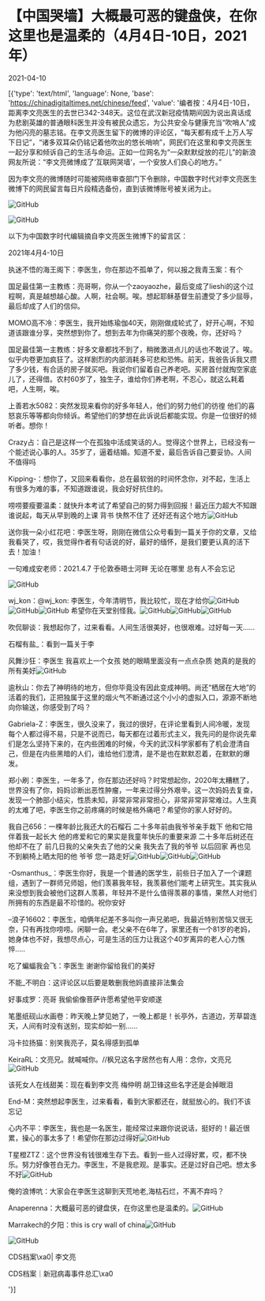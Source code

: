 # 【中国哭墙】大概最可恶的键盘侠，在你这里也是温柔的（4月4日-10日，2021年）

2021-04-10

[{'type': 'text/html', 'language': None, 'base': 'https://chinadigitaltimes.net/chinese/feed', 'value': '编者按：4月4日-10日，距离李文亮医生的去世已342-348天。这位在武汉新冠疫情期间因为说出真话成为悲剧英雄的普通眼科医生并没有被民众遗忘，为公共安全与健康充当“吹哨人”成为他闪亮的墓志铭。在李文亮医生留下的微博的评论区，“每天都有成千上万人写下日记”，“诸多双耳朵仍铭记着他吹出的悠长哨响”，网民们在这里和李文亮医生一起分享和倾诉自己的生活与命运。正如一位网名为“一朵默默绽放的花儿”的新浪网友所说：“李文亮微博成了‘互联网哭墙’，一个安放人们良心的地方。”

因为李文亮的微博随时可能被网络审查部门下令删除，中国数字时代对李文亮医生微博下的网民留言每日片段精选备份，直到该微博账号被关闭为止。

![GitHub](https://chinadigitaltimes.net/chinese/files/2020/03/Screenshot-2020-03-13-10.48.21.png)

![GitHub](https://chinadigitaltimes.net/chinese/files/2020/03/Screenshot-2020-03-15-11.01.33.png)

以下为中国数字时代编辑摘自李文亮医生微博下的留言区：

2021年4月4-10日

执迷不悟的海王阁下：李医生，你在那边不孤单了，何以报之我青玉案：有个

国足最佳第一主教练：亮哥啊，你从一个zaoyaozhe，最后变成了lieshi的这个过程啊，真是越想越心酸。人啊，社会啊。唉。想起耶稣基督生前遭受了多少屈辱，最后却成了人们的信仰。

MOMO高不冷：李医生，我开始练瑜伽40天，刚刚做成轮式了，好开心啊，不知道该跟谁分享，突然想到你了。想到去年为你痛哭的那个夜晚，你，还好吗？

国足最佳第一主教练：好多文章都找不到了，稍微激进点儿的话也不敢说了。唉。似乎内卷更加疯狂了。这样剧烈的内部消耗多可悲和恐怖。前天，我爸告诉我又攒了多少钱，有合适的房子就买吧。我说你们留着自己养老吧。买房首付就掏空家底儿了，还得借。农村60岁了，独生子，谁给你们养老啊，不忍心，就这么耗着吧，人生啊，唉。

上善若水5082：突然发现来看你的好多年轻人，他们的努力他们的彷徨 他们的喜怒哀乐等等都向你倾诉。希望他们的梦想在此诉说后都能实现。你是一位很好的倾听者。想你！

Crazy占：自己是这样一个在孤独中活成笑话的人。觉得这个世界上，已经没有一个能述说心事的人。35岁了，逼着结婚。知道不爱，最后告诉自己要妥协。人间不值得吗

Kipping-：想你了，又回来看看你，总在最软弱的时间怀念你，对不起，生活上有很多为难的事，不知道跟谁说，我会好好抗住的。

唠唠要瘦要温柔：就快升本考试了希望自己的努力得到回报！最近压力超大不知跟谁说起，每天从早到晚的上课 背书 快熬不住了 还好还有这个地方![GitHub](https://s.w.org/images/core/emoji/13.0.1/72x72/1f64f.png)

送你我一朵小红花吧：李医生呀，刚刚在微信公众号看到一篇关于你的文章，又给我看哭了，哎，我觉得作者有句话说的好，最好的缅怀，是我们要更认真的活下去！加油！

一句难成安老师：2021.4.7 于伦敦泰晤士河畔 无论在哪里 总有人不会忘记

![GitHub](https://chinadigitaltimes.net/chinese/files/2021/04/image-1618015924077.png)

wj_kon：@wj_kon: 李医生，今年清明节，我比较忙，现在才给你![GitHub](https://s.w.org/images/core/emoji/13.0.1/72x72/1f64f.png)![GitHub](https://s.w.org/images/core/emoji/13.0.1/72x72/1f64f.png)![GitHub](https://s.w.org/images/core/emoji/13.0.1/72x72/1f64f.png)  希望你在天堂别怪我。![GitHub](https://img.t.sinajs.cn/t4/appstyle/expression/ext/normal/16/2018new_lazhu_org.png)![GitHub](https://img.t.sinajs.cn/t4/appstyle/expression/ext/normal/16/2018new_lazhu_org.png)![GitHub](https://img.t.sinajs.cn/t4/appstyle/expression/ext/normal/16/2018new_lazhu_org.png)

吹侃聊谈：我想起你了，过来看看。人间生活很美好，也很艰难。过好每一天……

石榴有盐_：看到一篇关于李

风舞沙狂：李医生 我喜欢上一个女孩 她的眼睛里面没有一点点杂质 她真的是我的所有美好![GitHub](https://img.t.sinajs.cn/t4/appstyle/expression/ext/normal/8a/2018new_xin_org.png)

逾秋山：你去了神明待的地方，但你毕竟没有因此变成神明。尚还“栖居在大地”的活着的我们，正把独属于这里的烟火气不断通过这个小小的虚拟入口，源源不断地向你输送，你感受到了吗？

Gabriela-Z：李医生，很久没来了，我过的很好，在评论里看到人间冷暖，发现每个人都过得不易，只是不说而已，每天都在过着形式主义，我先问的是你说先辈们是怎么坚持下来的，在内些困难的时候，今天的武汉科学家都有了机会澄清自己，但是在内些黑暗的人们，谁给他们澄清，是不是也在默默忍着，在默默的爆发。

郑小刷：李医生，一年多了，你在那边还好吗？时常想起你，2020年太糟糕了，世界没有了你，妈妈诊断出恶性肿瘤，一年来过得分外艰辛。这一次妈妈去复查，发现一个肺部小结尖，性质未知，非常非常非常担心，非常非常非常难过。人生真的太难了吧，李医生你之前疼痛的时候是格外痛吧？希望你的家人好好的。

我自己656：一棵年龄比我还大的石榴石 二十多年前由我爷爷亲手栽下 他和它陪伴着我一起长大 他的疼爱和它的果实是我童年快乐的重要来源  二十多年后树还在 他却不在了 前几日我的父亲失去了他的父亲 我失去了我的爷爷 以后回家 再也见不到躺椅上晒太阳的他 爷爷 您一路走好![GitHub](https://img.t.sinajs.cn/t4/appstyle/expression/ext/normal/16/2018new_lazhu_org.png)![GitHub](https://img.t.sinajs.cn/t4/appstyle/expression/ext/normal/16/2018new_lazhu_org.png)![GitHub](https://img.t.sinajs.cn/t4/appstyle/expression/ext/normal/16/2018new_lazhu_org.png) 

-Osmanthus_：李医生你好，我是一个普通的医学生，前些日子加入了一个课题组，遇到了一群师兄师姐，他们羡慕我年轻，我羡慕他们能考上研究生。其实我从来没想到我会被他们这群人羡慕，年轻并不是什么值得羡慕的事情，果然人对他们所拥有的东西是最不珍惜的。祝你安好

&#8211;浪子16602：李医生，咱俩年纪差不多叫你一声兄弟吧，我最近特别苦恼又很无奈，只有再找你唠唠。闲聊一会。老父亲不在6年了，家里还有一个81岁的老妈，她身体也不好，我想尽点心，可是生活的压力让我这个40岁离异的老人心力憔悴&#8230;..

吃了蝙蝠我会飞：李医生 谢谢你留给我们的美好

不能_不明白：这评论区以后要是敢删我他妈直接非法集会

好事成罗：亮哥 我偷偷像菩萨许愿希望他平安顺遂

笔墨纸砚山水画卷：昨天晚上梦见她了，一晚上都是！长亭外，古道边，芳草碧连天，人间有时没有送别，现实却如一别&#8230;&#8230;

冯卡拉扬猫：别笑我亮子，莫名得感到孤单

KeiraRL：文亮兄。就喊喊你。//枫兄这名字居然也有人用：念你，文亮兄![GitHub](https://img.t.sinajs.cn/t4/appstyle/expression/ext/normal/8a/2018new_xin_org.png)

该死女人在线甜美：现在看到李文亮 梅仲明 胡卫锋这些名字还是会掉眼泪

End-M：突然想起李医生，过来看看，看到大家都还在，就挺放心的。我们不该忘记

心内不平：李医生，我也是一名医生，能经常过来跟你说说话，挺好的！最近很累，操心的事太多了！希望你在那边过得好![GitHub](https://img.t.sinajs.cn/t4/appstyle/expression/ext/normal/e3/2018new_weixioa02_org.png)

T星橙ZTZ：这个世界没有钱很难生存下去。看到一些人过得好累，哎，都不快乐。努力好像苍白无力。李医生，不是我悲观。是事实。还是过好自己吧。想太多不好![GitHub](https://img.t.sinajs.cn/t4/appstyle/expression/ext/normal/96/2018new_kelian_org.png)

俺的浪博吭：大家会在李医生这聊到天荒地老,海枯石烂，不离不弃吗？

Anaperenna：大概最可恶的键盘侠，在你这里也是温柔的。![GitHub](https://img.t.sinajs.cn/t4/appstyle/expression/ext/normal/d4/2018new_xianhua_org.png)

Marrakech的夕阳：this is cry wall of china![GitHub](https://img.t.sinajs.cn/t4/appstyle/expression/ext/normal/83/2018new_kuxiao_org.png)



![GitHub](https://chinadigitaltimes.net/chinese/files/2020/03/37-150x150.jpg)

CDS档案\xa0| 李文亮

CDS档案｜新冠病毒事件总汇\xa0

'}]